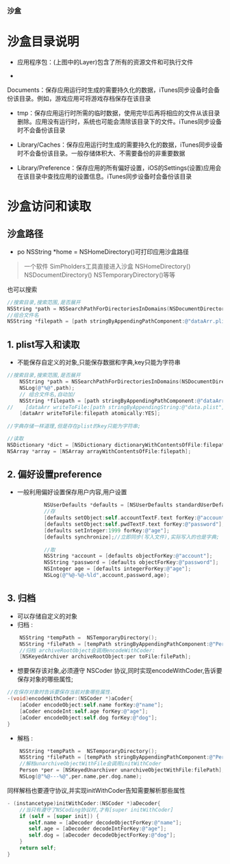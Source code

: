 ### 沙盒

# 沙盒目录说明

* 应用程序包：(上图中的Layer)包含了所有的资源文件和可执行文件

* Documents：保存应用运行时生成的需要持久化的数据，iTunes同步设备时会备份该目录。例如，游戏应用可将游戏存档保存在该目录

* tmp：保存应用运行时所需的临时数据，使用完毕后再将相应的文件从该目录删除。应用没有运行时，系统也可能会清除该目录下的文件。iTunes同步设备时不会备份该目录

* Library/Caches：保存应用运行时生成的需要持久化的数据，iTunes同步设备时不会备份该目录。一般存储体积大、不需要备份的非重要数据

* Library/Preference：保存应用的所有偏好设置，iOS的Settings(设置)应用会在该目录中查找应用的设置信息。iTunes同步设备时会备份该目录

# 沙盒访问和读取
## 沙盒路径
* po NSString *home = NSHomeDirectory()可打印应用沙盒路径
> 一个软件 SimPholders工具直接进入沙盒
NSHomeDirectory()
NSDocumentDirectory()
NSTemporaryDirectory()等等

也可以搜索
```objectivec
//搜索目录,搜索范围,是否展开
NSString *path = NSSearchPathForDirectoriesInDomains(NSDocumentDirectory, NSUserDomainMask, YES)[0];//iOS必须展开路径
//组合文件名
NSString *filepath = [path stringByAppendingPathComponent:@"dataArr.plist"];
```
## 1. plist写入和读取

* 不能保存自定义的对象,只能保存数据和字典,key只能为字符串



```objectivec
//搜索目录,搜索范围,是否展开
    NSString *path = NSSearchPathForDirectoriesInDomains(NSDocumentDirectory, NSUserDomainMask, YES)[0];//iOS必须展开路径
    NSLog(@"%@",path);
    // 组合文件名,自动加/
    NSString *filepath = [path stringByAppendingPathComponent:@"dataArr.plist"];
//    [dataArr writeToFile:[path stringByAppendingString:@"data.plist"] atomically:YES];
    [dataArr writeToFile:filepath atomically:YES];
    
//字典存储一样道理,但是存在plist的key只能为字符串;

//读取
NSDictionary *dict = [NSDictionary dictionaryWithContentsOfFile:filepath1];
NSArray *array = [NSArray arrayWithContentsOfFile:filepath];
```
## 2. 偏好设置preference

* 一般利用偏好设置保存用户内容,用户设置

```objectivec
            NSUserDefaults *defaults = [NSUserDefaults standardUserDefaults];
            //存
            [defaults setObject:self.accountTextF.text forKey:@"account"];
            [defaults setObject:self.pwdTextF.text forKey:@"password"];
            [defaults setInteger:1999 forKey:@"age"];
            [defaults synchronize];//立即同步(写入文件),实际写入的也是字典;
            
            //取
            NSString *account = [defaults objectForKey:@"account"];
            NSString *password = [defaults objectForKey:@"password"];
            NSInteger age = [defaults integerForKey:@"age"];
            NSLog(@"%@-%@-%ld",account,password,age);
```

## 3. 归档

* 可以存储自定义的对象
* 归档 :

```objectivec
    NSString *tempPath =  NSTemporaryDirectory();
    NSString *filePath = [tempPath stringByAppendingPathComponent:@"Person.data"];
    //归档 archiveRootObject会调用encodeWithCoder:
    [NSKeyedArchiver archiveRootObject:per toFile:filePath];
```
* 想要保存该对象,必须遵守 NSCoder 协议,同时实现encodeWithCoder,告诉要保存对象的哪些属性;

```objectivec
//在保存对象时告诉要保存当前对象哪些属性.
-(void)encodeWithCoder:(NSCoder *)aCoder{
    [aCoder encodeObject:self.name forKey:@"name"];
    [aCoder encodeInt:self.age forKey:@"age"];
    [aCoder encodeObject:self.dog forKey:@"dog"];
}
```

* 解档 :

```objectivec
    NSString *tempPath =  NSTemporaryDirectory();
    NSString *filePath = [tempPath stringByAppendingPathComponent:@"Person.data"];
    //解档unarchiveObjectWithFile会调用initWithCoder
    Person *per = [NSKeyedUnarchiver unarchiveObjectWithFile:filePath];
    NSLog(@"%@---%@",per.name,per.dog.name);
```

同样解档也要遵守协议,并实现initWithCoder告知需要解析那些属性

```objectivec
- (instancetype)initWithCoder:(NSCoder *)aDecoder{
    //当只有遵守了NSCoding协议时,才有[super initWithCoder]
    if (self = [super init]) {
       self.name = [aDecoder decodeObjectForKey:@"name"];
       self.age = [aDecoder decodeIntForKey:@"age"];
       self.dog = [aDecoder decodeObjectForKey:@"dog"];
    }
    return self;
}
```



